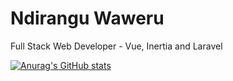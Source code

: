 # Ndirangu Waweru

Full Stack Web Developer - Vue, Inertia and Laravel

[![Anurag's GitHub stats](https://github-readme-stats-blush-rho-94.vercel.app/api?username=nwaweru&count_private=true)](https://github.com/anuraghazra/github-readme-stats)

<!--
**nwaweru/nwaweru** is a ✨ _special_ ✨ repository because its `README.md` (this file) appears on your GitHub profile.

Here are some ideas to get you started:

- 🔭 I’m currently working on ...
- 🌱 I’m currently learning ...
- 👯 I’m looking to collaborate on ...
- 🤔 I’m looking for help with ...
- 💬 Ask me about ...
- 📫 How to reach me: ...
- 😄 Pronouns: ...
- ⚡ Fun fact: ...
-->
